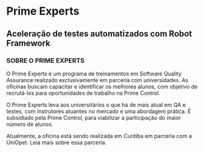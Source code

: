 # Prime Experts
## Aceleração de testes automatizados com Robot Framework

### SOBRE O PRIME EXPERTS
O Prime Experts é um programa de treinamentos em Software Quality Assurance realizado exclusivamente em parceria com universidades. As oficinas buscam capacitar e identificar os melhores alunos, com objetivo de recrutá-los para oportunidades de trabalho na Prime Control.

O Prime Experts leva aos universitários o que há de mais atual em QA e testes, com instrutores atuantes no mercado e uma abordagem prática. É subsidiado pela Prime Control, para viabilizar a participação do maior número de alunos.

Atualmente, a oficina está sendo realizada em Curitiba em parceria com a UniOpet. Leia mais sobre essa parceria.
